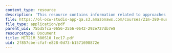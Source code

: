 ```yaml
---
content_type: resource
description: 'This resource contains information related to approaches: cellular automata. '
file: https://ol-ocw-studio-app-qa.s3.amazonaws.com/courses/21m-380-music-and-technology-algorithmic-and-generative-music-spring-2010/2f857cbecfafe8280d73b1571698872e_MIT21M_380S10_lec17.pdf
file_type: application/pdf
parent_uid: 75bd5fca-0656-2556-0642-292e727db7e8
resourcetype: Document
title: MIT21M_380S10_lec17.pdf
uid: 2f857cbe-cfaf-e828-0d73-b1571698872e
---
```

